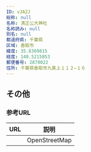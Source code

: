```yaml
---
ID: vJA2J
総称: null
名称: 清正公大神社
名称読み: null
別名: null
都道府県: 千葉県
区域: 香取市
緯度: 35.8369815
経度: 140.5215853
郵便番号: 2870022
住所: 千葉県香取市九美上１１２−１６
---
```


## その他

### 参考URL

| URL | 説明          |
| --- | ------------- |
|     | OpenStreetMap |
